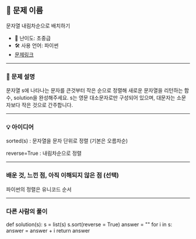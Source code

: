 ## 📘 문제 이름
문자열 내림차순으로 배치하기

- 🧩 난이도: 초중급
- 🛠 사용 언어: 파이썬
- [문제링크](https://school.programmers.co.kr/learn/courses/30/lessons/12917)

---

### 🧠 문제 설명

문자열 s에 나타나는 문자를 큰것부터 작은 순으로 정렬해 새로운 문자열을 리턴하는 함수, solution을 완성해주세요.
s는 영문 대소문자로만 구성되어 있으며, 대문자는 소문자보다 작은 것으로 간주합니다.

---

### 💡 아이디어

sorted(s) : 문자열을 문자 단위로 정렬 (기본은 오름차순)

reverse=True : 내림차순으로 정렬

---

### 배운 것, 느낀 점, 아직 이해되지 않은 점 (선택)

파이썬의 정렬은 유니코드 순서

---

### 다른 사람의 풀이

def solution(s):
    s = list(s)
    s.sort(reverse = True)
    answer = ""
    for i in s:
        answer = answer + i
    return answer
